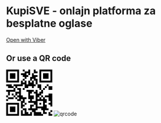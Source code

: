 # KupiSVE - onlajn platforma za besplatne oglase



[Open with Viber](https://kupisve.github.io/viber)
## Or use a QR code
![qrcode](https://raw.githubusercontent.com/KupiSVE/kupisve.github.com/master/img/viberKupiSVE.png)
![qrcode](https://dl-media.viber.com/10/media/2/short/any/sig/image/0x0/64be/5d32b66b756c0837a86181e951e93372ae12f75decdb21506f3b10608d9364be.jpg?Expires=1599315958&Signature=nE4XbHob7sUJKEyHI-UVzmV9tpqhe2qANkhs7Cow6EqkEB8o6~tRKVWCZvByBg82xS-GPa6iq~lol4yOD5J-FfMkCuwSmPZGHJNDFmfid5gF5FNXLGBM2yjRzIUeywANmsv9Umi~XFj0cfhtA9ygYELW32E9Mn-aax8Kq~xb1catrW63OTw1AES8ckeX1Q5tNSMZsbSXhVf8N1i4rD4VPoQI-0lrBpws5dUpuwJym5Sa0863TiHSV6XD3xRBALR7ikM2G4WQiyG4Y4kJnAv4Cx7eCgn8mVa37Ddy4JAmwGSqKzTHvMn77SyfvyTuZjlNYCT63xjvLQWk0XEG7ZQotQ__&Key-Pair-Id=APKAJ62UNSBCMEIPV4HA)
